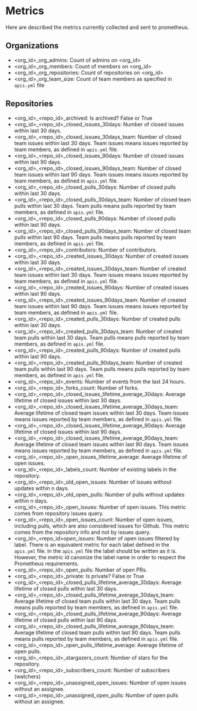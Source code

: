 # Metrics
Here are described the metrics currently collected and sent to prometheus.

## Organizations
* <org_id>_org_admins: Count of admins on <org_id>
* <org_id>_org_members: Count of members on <org_id>
* <org_id>_org_repositories: Count of repositories on <org_id>
* <org_id>_org_team_size: Count of team members as specified in `apis.yml` file

## Repositories
* <org_id>_<repo_id>_archived: Is archived? False or True
* <org_id>_<repo_id>_closed_issues_30days: Number of closed issues within last 30 days.
* <org_id>_<repo_id>_closed_issues_30days_team: Number of closed team issues within last 30 days. Team issues means issues reported by team members, as defined in `apis.yml` file.
* <org_id>_<repo_id>_closed_issues_90days: Number of closed issues within last 90 days.
* <org_id>_<repo_id>_closed_issues_90days_team: Number of closed team issues within last 90 days. Team issues means issues reported by team members, as defined in `apis.yml` file.
* <org_id>_<repo_id>_closed_pulls_30days: Number of closed pulls within last 30 days.
* <org_id>_<repo_id>_closed_pulls_30days_team: Number of closed team pulls within last 30 days. Team pulls means pulls reported by team members, as defined in `apis.yml` file.
* <org_id>_<repo_id>_closed_pulls_90days: Number of closed pulls within last 90 days.
* <org_id>_<repo_id>_closed_pulls_90days_team: Number of closed team pulls within last 90 days. Team pulls means pulls reported by team members, as defined in `apis.yml` file.
* <org_id>_<repo_id>_contributors: Number of contributors.
* <org_id>_<repo_id>_created_issues_30days: Number of created issues within last 30 days.
* <org_id>_<repo_id>_created_issues_30days_team: Number of created team issues within last 30 days. Team issues means issues reported by team members, as defined in `apis.yml` file.
* <org_id>_<repo_id>_created_issues_90days: Number of created issues within last 90 days.
* <org_id>_<repo_id>_created_issues_90days_team: Number of created team issues within last 90 days. Team issues means issues reported by team members, as defined in `apis.yml` file.
* <org_id>_<repo_id>_created_pulls_30days: Number of created pulls within last 30 days.
* <org_id>_<repo_id>_created_pulls_30days_team: Number of created team pulls within last 30 days. Team pulls means pulls reported by team members, as defined in `apis.yml` file.
* <org_id>_<repo_id>_created_pulls_90days: Number of created pulls within last 90 days.
* <org_id>_<repo_id>_created_pulls_90days_team: Number of created team pulls within last 90 days. Team pulls means pulls reported by team members, as defined in `apis.yml` file.
* <org_id>_<repo_id>_events: Number of events from the last 24 hours.
* <org_id>_<repo_id>_forks_count: Number of forks.
* <org_id>_<repo_id>_closed_issues_lifetime_average_30days: Average lifetime of closed issues within last 30 days.
* <org_id>_<repo_id>_closed_issues_lifetime_average_30days_team: Average lifetime of closed team issues within last 30 days. Team issues means issues reported by team members, as defined in `apis.yml` file.
* <org_id>_<repo_id>_closed_issues_lifetime_average_90days: Average lifetime of closed issues within last 90 days.
* <org_id>_<repo_id>_closed_issues_lifetime_average_90days_team: Average lifetime of closed team issues within last 90 days. Team issues means issues reported by team members, as defined in `apis.yml` file.
* <org_id>_<repo_id>_open_issues_lifetime_average: Average lifetime of open issues.
* <org_id>_<repo_id>_labels_count: Number of existing labels in the repository.
* <org_id>_<repo_id>_old_open_issues: Number of issues without updates within n days.
* <org_id>_<repo_id>_old_open_pulls: Number of pulls without updates within n days.
* <org_id>_<repo_id>_open_issues: Number of open issues. This metric comes from repository issues query.
* <org_id>_<repo_id>_open_issues_count: Number of open issues, including pulls, which are also considered issues for Github. This metric comes from the repository info and not by issues query.
* <org_id>_<repo_id>_open_issues_<label>: Number of open issues filtered by label. There is an equivalent metric for each label defined in the `apis.yml` file. In the `apis.yml` file the label should be written as it is. However, the metric id canonize the label name in order to respect the Prometheus requirements.
* <org_id>_<repo_id>_open_pulls: Number of open PRs.
* <org_id>_<repo_id>_private: Is private? False or True
* <org_id>_<repo_id>_closed_pulls_lifetime_average_30days: Average lifetime of closed pulls within last 30 days.
* <org_id>_<repo_id>_closed_pulls_lifetime_average_30days_team: Average lifetime of closed team pulls within last 30 days. Team pulls means pulls reported by team members, as defined in `apis.yml` file.
* <org_id>_<repo_id>_closed_pulls_lifetime_average_90days: Average lifetime of closed pulls within last 90 days.
* <org_id>_<repo_id>_closed_pulls_lifetime_average_90days_team: Average lifetime of closed team pulls within last 90 days. Team pulls means pulls reported by team members, as defined in `apis.yml` file.
* <org_id>_<repo_id>_open_pulls_lifetime_average: Average lifetime of open pulls.
* <org_id>_<repo_id>_stargazers_count: Number of stars for the repository.
* <org_id>_<repo_id>_subscribers_count: Number of subscribers (watchers)
* <org_id>_<repo_id>_unassigned_open_issues: Number of open issues without an assignee.
* <org_id>_<repo_id>_unassigned_open_pulls: Number of open pulls without an assignee.
